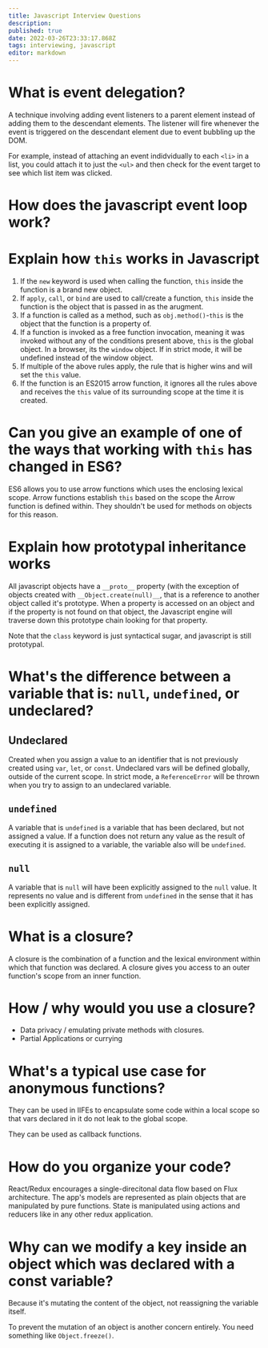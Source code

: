 ```yaml
---
title: Javascript Interview Questions
description: 
published: true
date: 2022-03-26T23:33:17.868Z
tags: interviewing, javascript
editor: markdown
---
```


# What is event delegation?
A technique involving adding event listeners to a parent element instead of adding them to the descendant elements. The listener will fire whenever the event is triggered on the descendant element due to event bubbling up the DOM.

For example, instead of attaching an event indidvidually to each `<li>` in a list, you could attach it to just the `<ul>` and then check for the event target to see which list item was clicked.

# How does the javascript event loop work?

# Explain how `this` works in Javascript
1. If the `new` keyword is used when calling the function, `this` inside the function is a brand new object. 
2. If `apply`, `call`, or `bind` are used to call/create a function, `this` inside the function is the object that is passed in as the arugment.
3. If a function is called as a method, such as `obj.method()`-`this` is the object that the function is a property of.
4. If a function is invoked as a free function invocation, meaning it was invoked without any of the conditions present above, `this` is the global object. In a browser, its the `window` object. If in strict mode, it will be undefined instead of the window object.
5. If multiple of the above rules apply, the rule that is higher wins and will set the `this` value.
6. If the function is an ES2015 arrow function, it ignores all the rules above and receives the `this` value of its surrounding scope at the time it is created.

# Can you give an example of one of the ways that working with `this` has changed in ES6?
ES6 allows you to use arrow functions which uses the enclosing lexical scope. Arrow functions establish `this` based on the scope the Arrow function is defined within. They shouldn't be used for methods on objects for this reason.

# Explain how prototypal inheritance works
All javascript objects have a `__proto__` property (with the exception of objects created with `__Object.create(null)__`, that is a reference to another object called it's prototype. When a property is accessed on an object and if the property is not found on that object, the Javascript engine will traverse down this prototype chain looking for that property. 

Note that the `class` keyword is just syntactical sugar, and javascript is still prototypal.

# What's the difference between a variable that is: `null`, `undefined`, or undeclared?
## Undeclared
Created when you assign a value to an identifier that is not previously created using `var`, `let`, or `const`. Undeclared vars will be defined globally, outside of the current scope. In strict mode, a `ReferenceError` will be thrown when you try to assign to an undeclared variable. 
## `undefined`
A variable that is `undefined` is a variable that has been declared, but not assigned a value. If a function does not return any value as the result of executing it is assigned to a variable, the variable also will be `undefined`. 
## `null` 
A variable that is `null` will have been explicitly assigned to the `null` value. It represents no value and is different from `undefined` in the sense that it has been explicitly assigned.

# What is a closure?
A closure is the combination of a function and the lexical environment within which that function was declared. A closure gives you access to an outer function's scope from an inner function. 

# How / why would you use a closure?
* Data privacy / emulating private methods with closures.
* Partial Applications or currying

# What's a typical use case for anonymous functions?
They can be used in IIFEs to encapsulate some code within a local scope so that vars declared in it do not leak to the global scope. 

They can be used as callback functions. 

# How do you organize your code? 
React/Redux encourages a single-direcitonal data flow based on Flux architecture. The app's models are represented as plain objects that are manipulated by pure functions. State is manipulated using actions and reducers like in any other redux application.

# Why can we modify a key inside an object which was declared with a const variable?
Because it's mutating the content of the object, not reassigning the variable itself. 

To prevent the mutation of an object is another concern entirely. You need something like `Object.freeze()`. 

